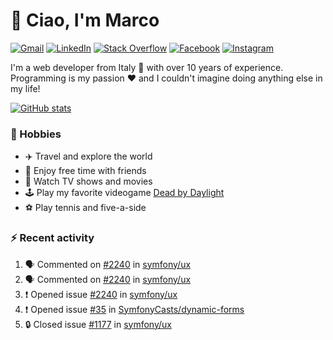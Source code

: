 # 👋 Ciao, I'm Marco

[![Gmail](https://img.shields.io/badge/Gmail-%23BB001B?style=flat-square&logo=gmail&logoColor=white)](mailto:gremo1982@gmail.com)
[![LinkedIn](https://img.shields.io/badge/LinkedIn-%230e76a8?style=flat-square&logo=linkedin)](https://www.linkedin.com/in/marco-polichetti)
[![Stack Overflow](https://img.shields.io/stackexchange/stackoverflow/r/220180?style=flat&logo=stackoverflow&label=Stack%20Overflow&color=%23F47F24)](https://stackoverflow.com/users/220180)
[![Facebook](https://img.shields.io/badge/-Facebook-%234267B2?style=flat-square&logo=facebook&logoColor=white)](https://www.facebook.com/marco.poliketti)
[![Instagram](https://img.shields.io/badge/-Instagram-%23C13584?style=flat-square&logo=instagram&logoColor=white)](https://www.instagram.com/marco.gremo)

I'm a web developer from Italy 🍕 with over 10 years of experience. Programming is my passion ❤️ and I couldn't imagine doing anything else in my life!

[![GitHub stats](https://github-readme-stats.vercel.app/api?username=gremo&show_icons=true&rank_icon=github&theme=transparent)](https://github.com/anuraghazra/github-readme-stats)

### 📅 Hobbies

- ✈️ Travel and explore the world
- 🍻 Enjoy free time with friends
- 🎥 Watch TV shows and movies
- 🕹️ Play my favorite videogame [Dead by Daylight](https://deadbydaylight.com)
- ⚽ Play tennis and five-a-side

### ⚡ Recent activity

<!--START_SECTION:activity-->
1. 🗣 Commented on [#2240](https://github.com/symfony/ux/issues/2240#issuecomment-2395118624) in [symfony/ux](https://github.com/symfony/ux)
2. 🗣 Commented on [#2240](https://github.com/symfony/ux/issues/2240#issuecomment-2395116999) in [symfony/ux](https://github.com/symfony/ux)
3. ❗ Opened issue [#2240](https://github.com/symfony/ux/issues/2240) in [symfony/ux](https://github.com/symfony/ux)
4. ❗ Opened issue [#35](https://github.com/SymfonyCasts/dynamic-forms/issues/35) in [SymfonyCasts/dynamic-forms](https://github.com/SymfonyCasts/dynamic-forms)
5. 🔒 Closed issue [#1177](https://github.com/symfony/ux/issues/1177) in [symfony/ux](https://github.com/symfony/ux)
<!--END_SECTION:activity-->
